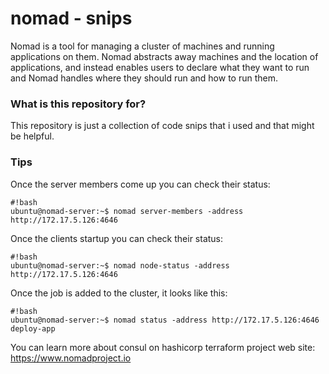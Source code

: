 # nomad - snips

Nomad is a tool for managing a cluster of machines and running applications on them. Nomad abstracts away machines and the location of applications, and instead enables users to declare what they want to run and Nomad handles where they should run and how to run them.


### What is this repository for? ###

This repository is just a collection of code snips that i used and that might be helpful.

### Tips ###

Once the server members come up you can check their status:

```
#!bash
ubuntu@nomad-server:~$ nomad server-members -address http://172.17.5.126:4646
```


Once the clients startup you can check their status:
```
#!bash
ubuntu@nomad-server:~$ nomad node-status -address http://172.17.5.126:4646
```

Once the job is added to the cluster, it looks like this:
```
#!bash
ubuntu@nomad-server:~$ nomad status -address http://172.17.5.126:4646 deploy-app
```



You can learn more about consul on hashicorp terraform project web site:
https://www.nomadproject.io
